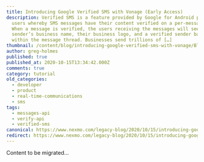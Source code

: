 ```yaml
---
title: Introducing Google Verified SMS with Vonage (Early Access)
description: Verified SMS is a feature provided by Google for Android phone
  users whereby SMS messages have their content verified on a per-message basis.
  When a message is verified, the users receiving the messages will see the
  sender’s business name, their business logo, and a verified sender badge
  within the message thread. Businesses send trillions of […]
thumbnail: /content/blog/introducing-google-verified-sms-with-vonage/Blog_Google_VerifySMS-1200x600.png
author: greg-holmes
published: true
published_at: 2020-10-15T13:34:42.000Z
comments: true
category: tutorial
old_categories:
  - developer
  - product
  - real-time-communications
  - sms
tags:
  - messages-api
  - verify-api
  - verified-sms
canonical: https://www.nexmo.com/legacy-blog/2020/10/15/introducing-google-verified-sms-with-vonage
redirect: https://www.nexmo.com/legacy-blog/2020/10/15/introducing-google-verified-sms-with-vonage
---
```


Content to be migrated...
